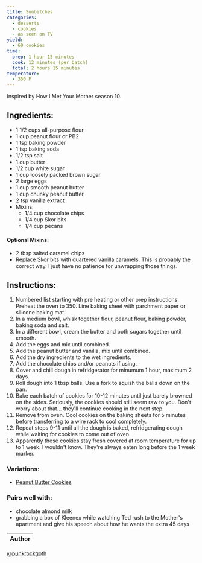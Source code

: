 ```yaml
---
title: Sumbitches
categories:
  - desserts
  - cookies
  - as seen on TV
yield:
  - 60 cookies
time:  
  prep: 1 hour 15 minutes
  cook: 12 minutes (per batch)
  total: 2 hours 15 minutes
temperature: 
  - 350 F
---
```


Inspired by How I Met Your Mother season 10.

## Ingredients:
* 1 1/2 cups all-purpose flour
* 1 cup peanut flour or PB2
* 1 tsp baking powder
* 1 tsp baking soda
* 1/2 tsp salt
* 1 cup butter
* 1/2 cup white sugar
* 1 cup loosely packed brown sugar
* 2 large eggs
* 1 cup smooth peanut butter
* 1 cup chunky peanut butter
* 2 tsp vanilla extract
* Mixins:
  * 1/4 cup chocolate chips
  * 1/4 cup Skor bits
  * 1/4 cup pecans

#### Optional Mixins:
* 2 tbsp salted caramel chips
* Replace Skor bits with quartered vanilla caramels. This is probably the correct way. I just have no patience for unwrapping those things.

 
## Instructions:
1. Numbered list starting with pre heating or other prep instructions. Preheat the oven to 350. Line baking sheet with parchment paper or silicone baking mat.
2. In a medium bowl, whisk together flour, peanut flour, baking powder, baking soda and salt.
3. In a different bowl, cream the butter and both sugars together until smooth. 
4. Add the eggs and mix until combined. 
5. Add the peanut butter and vanilla, mix until combined.
6. Add the dry ingredients to the wet ingredients.
7. Add the chocolate chips and/or peanuts if using.
8. Cover and chill dough in refridgerator for minumum 1 hour, maximum 2 days.
9. Roll dough into 1 tbsp balls. Use a fork to squish the balls down on the pan.
10. Bake each batch of cookies for 10-12 minutes until just barely browned on the sides. Seriously, the cookies should still seem raw to you. Don't worry about that... they'll continue cooking in the next step.
11. Remove from oven. Cool cookies on the baking sheets for 5 minutes before transferring to a wire rack to cool completely.
12. Repeat steps 9-11 until all the dough is baked, refridgerating dough while waiting for cookies to come out of oven.
13. Apparently these cookies stay fresh covered at room temperature for up to 1 week. I wouldn't know. They're always eaten long before the 1 week marker.


### Variations:
* [Peanut Butter Cookies](peanut-butter-cookies.md)

### Pairs well with:
* chocolate almond milk
* grabbing a box of Kleenex while watching Ted rush to the Mother's apartment and give his speech about how he wants the extra 45 days

Author |
------ |
[@punkrockgoth](https://github.com/punkrockgoth)
